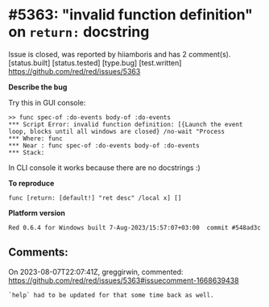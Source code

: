 
#5363: "invalid function definition" on `return:` docstring
================================================================================
Issue is closed, was reported by hiiamboris and has 2 comment(s).
[status.built] [status.tested] [type.bug] [test.written]
<https://github.com/red/red/issues/5363>

**Describe the bug**

Try this in GUI console:
```
>> func spec-of :do-events body-of :do-events
*** Script Error: invalid function definition: [{Launch the event loop, blocks until all windows are closed} /no-wait "Process 
*** Where: func
*** Near : func spec-of :do-events body-of :do-events
*** Stack:  
```
In CLI console it works because there are no docstrings :)

**To reproduce**

`func [return: [default!] "ret desc" /local x] []`

**Platform version**
```
Red 0.6.4 for Windows built 7-Aug-2023/15:57:07+03:00  commit #548ad3c
```


Comments:
--------------------------------------------------------------------------------

On 2023-08-07T22:07:41Z, greggirwin, commented:
<https://github.com/red/red/issues/5363#issuecomment-1668639438>

    `help` had to be updated for that some time back as well.

